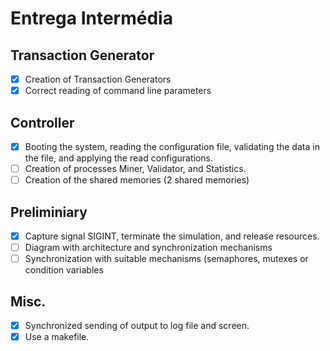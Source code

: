 # Entrega Intermédia

## Transaction Generator
- [X] Creation of Transaction Generators
- [X] Correct reading of command line parameters

## Controller
- [X] Booting the system, reading the configuration file, validating the data in the file, and applying the read configurations.
- [ ] Creation of processes Miner, Validator, and Statistics.
- [ ] Creation of the shared memories (2 shared memories)

## Preliminiary
- [X] Capture signal SIGINT, terminate the simulation, and release resources. 
- [ ] Diagram with architecture and synchronization mechanisms
- [ ] Synchronization with suitable mechanisms (semaphores, mutexes or condition variables

## Misc.
- [X] Synchronized sending of output to log file and screen.
- [X] Use a makefile.
